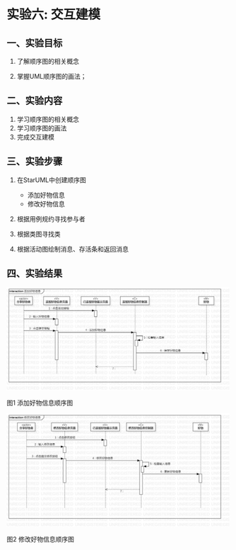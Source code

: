 # 实验六: 交互建模
## 一、实验目标
1. 了解顺序图的相关概念

2. 掌握UML顺序图的画法；

## 二、实验内容
1. 学习顺序图的相关概念
2. 学习顺序图的画法
3. 完成交互建模

## 三、实验步骤
1. 在StarUML中创建顺序图
   - 添加好物信息
   - 修改好物信息

2. 根据用例规约寻找参与者

3. 根据类图寻找类

4. 根据活动图绘制消息、存活条和返回消息

## 四、实验结果

![添加好物信息顺序图](./Lab6_Creategoodinfo.jpg)

图1 添加好物信息顺序图

![修改好物信息顺序图](./Lab6_Updategoodinfo.jpg)

图2 修改好物信息顺序图